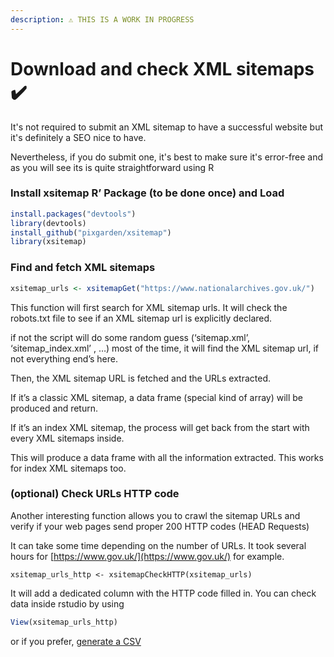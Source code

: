 ```yaml
---
description: ⚠️ THIS IS A WORK IN PROGRESS
---
```


# Download and check XML sitemaps ✔️

It's not required to submit an XML sitemap to have a successful website but it's definitely a SEO nice to have. 

Nevertheless, if you do submit one, it's best to make sure it's error-free and as you will see its is quite straightforward using R

### Install xsitemap R’ Package \(to be done once\) and Load

```r
install.packages("devtools")
library(devtools)
install_github("pixgarden/xsitemap")
library(xsitemap)

```

### Find and fetch XML sitemaps

```r
xsitemap_urls <- xsitemapGet("https://www.nationalarchives.gov.uk/")
```

This function will first search for XML sitemap urls. It will check the robots.txt file to see if an XML sitemap url is explicitly declared.

if not the script will do some random guess \(‘sitemap.xml’, ‘sitemap\_index.xml’ , …\) most of the time, it will find the XML sitemap url, if not everything end’s here.

Then, the XML sitemap URL is fetched and the URLs extracted.

If it’s a classic XML sitemap, a data frame \(special kind of array\) will be produced and return.

If it’s an index XML sitemap, the process will get back from the start with every XML sitemaps inside.

This will produce a data frame with all the information extracted. This works for index XML sitemaps too.

### \(optional\) Check URLs HTTP code

Another interesting function allows you to crawl the sitemap URLs and verify if your web pages send proper 200 HTTP codes \(HEAD Requests\)

It can take some time depending on the number of URLs. It took several hours for [https://www.gov.uk/](https://www.gov.uk/) for example.

```text
xsitemap_urls_http <- xsitemapCheckHTTP(xsitemap_urls)
```

It will add a dedicated column with the HTTP code filled in. You can check data inside rstudio by using 

```r
View(xsitemap_urls_http)
```

or if you prefer, [generate a CSV](../export-data/send-and-read-seo-data-to-excel.md#export-your-data-into-a-csv) 

